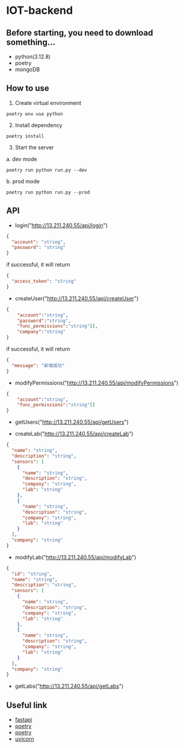 # IOT-backend

## Before starting, you need to download something...

- python(3.12.8)
- poetry
- mongoDB

## How to use

1. Create virtual environment

```
poetry env use python
```

2. Install dependency

```
poetry install
```

3. Start the server

a. dev mode

```
poetry run python run.py --dev
```

b. prod mode

```
poetry run python run.py --prod
```

## API

- login("http://13.211.240.55/api/login")

```json
{
  "account": "string",
  "password": "string"
}
```

if successful, it will return

```json
{
  "access_token": "string"
}
```

- createUser("http://13.211.240.55/api/createUser")

```json
{
    "account":"string",
    "password":"string",
    "func_permissions":"string"[],
    "company":"string"
}
```

if successful, it will return

```json
{
  "message": "新增成功"
}
```

- modifyPermissions("http://13.211.240.55/api/modifyPermissions")

```json
{
    "account":"string",
    "func_permissions":"string"[]
}
```

- getUsers("http://13.211.240.55/api/getUsers")

- createLab("http://13.211.240.55/api/createLab")

```json
{
  "name": "string",
  "description": "string",
  "sensors": [
    {
      "name": "string",
      "description": "string",
      "company": "string",
      "lab": "string"
    },
    {
      "name": "string",
      "description": "string",
      "company": "string",
      "lab": "string"
    }
  ],
  "company": "string"
}
```

- modifyLab("http://13.211.240.55/api/modifyLab")

```json
{
  "id": "string",
  "name": "string",
  "description": "string",
  "sensors": [
    {
      "name": "string",
      "description": "string",
      "company": "string",
      "lab": "string"
    },
    {
      "name": "string",
      "description": "string",
      "company": "string",
      "lab": "string"
    }
  ],
  "company": "string"
}
```

- getLabs("http://13.211.240.55/api/getLabs")

## Useful link

- [fastapi](https://ithelp.ithome.com.tw/articles/10320028)
- [poetry](https://blog.kyomind.tw/python-poetry/)
- [poetry](https://realnewbie.com/coding/python/python-poetry/)
- [uvicorn](https://realnewbie.com/coding/python/introduction-to-uvicorn-high-performance-asgi-server/)

